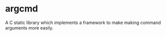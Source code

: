 # argcmd

A C static library which implements a framework to make making
command arguments more easily.
